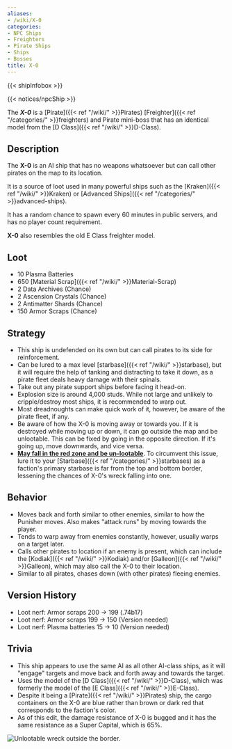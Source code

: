 ```yaml
---
aliases:
- /wiki/X-0
categories:
- NPC Ships
- Freighters
- Pirate Ships
- Ships
- Bosses
title: X-0
---  
```


{{< shipInfobox >}}   

{{< notices/npcShip >}} 

The **_X-0_** is a [Pirate]({{< ref "/wiki/" >}}Pirates) [Freighter]({{< ref "/categories/" >}}freighters) and Pirate mini-boss that has an identical model from the [D Class]({{< ref "/wiki/" >}}D-Class). 

## Description

The **X-0** is an AI ship that has no weapons whatsoever but can call other pirates on the map to its location.

It is a source of loot used in many powerful ships such as the [Kraken]({{< ref "/wiki/" >}}Kraken) or [Advanced Ships]({{< ref "/categories/" >}}advanced-ships).

It has a random chance to spawn every 60 minutes in public servers, and has no player count requirement.

**X-0** also resembles the old E Class freighter model.

## Loot

- 10 Plasma Batteries
- 650 [Material Scrap]({{< ref "/wiki/" >}}Material-Scrap)
- 2 Data Archives (Chance)
- 2 Ascension Crystals (Chance)
- 2 Antimatter Shards (Chance)
- 150 Armor Scraps (Chance)

## Strategy

- This ship is undefended on its own but can call pirates to its side for reinforcement.
- Can be lured to a max level [starbase]({{< ref "/wiki/" >}}starbase), but it will require the help of tanking and distracting to take it down, as a pirate fleet deals heavy damage with their spinals.
- Take out any pirate support ships before facing it head-on.
- Explosion size is around 4,000 studs. While not large and unlikely to cripple/destroy most ships, it is recommended to warp out.
- Most dreadnoughts can make quick work of it, however, be aware of the pirate fleet, if any.
- Be aware of how the X-0 is moving away or towards you. If it is destroyed while moving up or down, it can go outside the map and be unlootable. This can be fixed by going in the opposite direction. If it's going up, move downwards, and vice versa.
- **<u>May fall in the red zone and be un-lootable</u>**. To circumvent this issue, lure it to your [Starbase]({{< ref "/categories/" >}}starbases) as a faction's primary starbase is far from the top and bottom border, lessening the chances of X-0's wreck falling into one.

## Behavior

- Moves back and forth similar to other enemies, similar to how the Punisher moves. Also makes "attack runs" by moving towards the player.
- Tends to warp away from enemies constantly, however, usually warps on a target later.
- Calls other pirates to location if an enemy is present, which can include the [Kodiak]({{< ref "/wiki/" >}}Kodiak) and/or [Galleon]({{< ref "/wiki/" >}}Galleon), which may also call the X-0 to their location.
- Similar to all pirates, chases down (with other pirates) fleeing enemies.

## Version History 

- Loot nerf: Armor scraps 200 -> 199 (.74b17)
- Loot nerf: Armor scraps 199 -> 150 (Version needed)
- Loot nerf: Plasma batteries 15 -> 10 (Version needed)

## Trivia

- This ship appears to use the same AI as all other AI-class ships, as it will "engage" targets and move back and forth away and towards the target.
- Uses the model of the [D Class]({{< ref "/wiki/" >}}D-Class), which was formerly the model of the [E Class]({{< ref "/wiki/" >}}E-Class).
- Despite it being a [Pirate]({{< ref "/wiki/" >}}Pirates) ship, the cargo containers on the X-0 are blue rather than brown or dark red that corresponds to the faction's color.
- As of this edit, the damage resistance of X-0 is bugged and it has the same resistance as a Super Capital, which is 65%.

![Unlootable wreck outside the
border.](X-0_wreck_border.png "Unlootable wreck outside the border.")